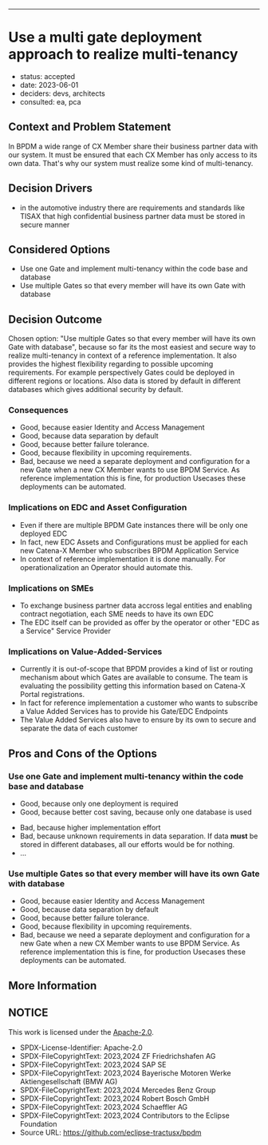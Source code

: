 <!-- Template based on: https://adr.github.io/madr/ -->

<!-- # These are optional elements. Feel free to remove any of them.
# status: {proposed | rejected | accepted | deprecated | … | superseded by [ADR-0005](0005-example.md)}
# date: {YYYY-MM-DD when the decision was last updated}
# deciders: {list everyone involved in the decision}
# consulted: {list everyone whose opinions are sought (typically subject-matter experts); and with whom there is a two-way communication}
# informed: {list everyone who is kept up-to-date on progress; and with whom there is a one-way communication} -->
---
<!-- we need to disable MD025, because we use the different heading "ADR Template" in the homepage (see above) than it is foreseen in the template -->
<!-- markdownlint-disable-next-line MD025 -->
# Use a multi gate deployment approach to realize multi-tenancy

* status: accepted
* date: 2023-06-01
* deciders: devs, architects
* consulted: ea, pca 

## Context and Problem Statement

In BPDM a wide range of CX Member share their business partner data with our system. It must be ensured that each CX Member has only access to its own data. That's why our system must realize some kind of multi-tenancy.

<!-- This is an optional element. Feel free to remove. -->
## Decision Drivers

* in the automotive industry there are requirements and standards like TISAX that high confidential business partner data must be stored in secure manner

## Considered Options

* Use one Gate and implement multi-tenancy within the code base and database
* Use multiple Gates so that every member will have its own Gate with database

## Decision Outcome

Chosen option: "Use multiple Gates so that every member will have its own Gate with database", because so far its the most easiest and secure way to realize multi-tenancy in context of a reference implementation. It also provides the highest flexibility regarding to possible upcoming requirements. For example perspectively Gates could be deployed in different regions or locations. Also data is stored by default in different databases which gives additional security by default.

<!-- This is an optional element. Feel free to remove. -->
### Consequences

* Good, because easier Identity and Access Management
* Good, because data separation by default
* Good, because better failure tolerance.
* Good, because flexibility in upcoming requirements.
* Bad, because we need a separate deployment and configuration for a new Gate when a new CX Member wants to use BPDM Service. As reference implementation this is fine, for production Usecases these deployments can be automated.

### Implications on EDC and Asset Configuration
* Even if there are multiple BPDM Gate instances there will be only one deployed EDC
* In fact, new EDC Assets and Configurations must be applied for each new Catena-X Member who subscribes BPDM Application Service
* In context of reference implementation it is done manually. For operationalization an Operator should automate this.

### Implications on SMEs
* To exchange business partner data accross legal entities and enabling contract negotiation, each SME needs to have its own EDC
* The EDC itself can be provided as offer by the operator or other "EDC as a Service" Service Provider
  
### Implications on Value-Added-Services
* Currently it is out-of-scope that BPDM provides a kind of list or routing mechanism about which Gates are available to consume. The team is evaluating the possibility getting this information based on Catena-X Portal registrations.
* In fact for reference implementation a customer who wants to subscribe a Value Added Services has to provide his Gate/EDC Endpoints
* The Value Added Services also have to ensure by its own to secure and separate the data of each customer 

<!-- This is an optional element. Feel free to remove. -->
## Pros and Cons of the Options

### Use one Gate and implement multi-tenancy within the code base and database

* Good, because only one deployment is required
* Good, because better cost saving, because only one database is used
<!-- use "neutral" if the given argument weights neither for good nor bad -->
* Bad, because higher implementation effort
* Bad, because unknown requirements in data separation. If data **must** be stored in different databases, all our efforts would be for nothing.
* … <!-- numbers of pros and cons can vary -->

### Use multiple Gates so that every member will have its own Gate with database

* Good, because easier Identity and Access Management
* Good, because data separation by default
* Good, because better failure tolerance.
* Good, because flexibility in upcoming requirements.
* Bad, because we need a separate deployment and configuration for a new Gate when a new CX Member wants to use BPDM Service. As reference implementation this is fine, for production Usecases these deployments can be automated.

<!-- This is an optional element. Feel free to remove. -->
## More Information

## NOTICE

This work is licensed under the [Apache-2.0](https://www.apache.org/licenses/LICENSE-2.0).

- SPDX-License-Identifier: Apache-2.0
- SPDX-FileCopyrightText: 2023,2024 ZF Friedrichshafen AG
- SPDX-FileCopyrightText: 2023,2024 SAP SE
- SPDX-FileCopyrightText: 2023,2024 Bayerische Motoren Werke Aktiengesellschaft (BMW AG)
- SPDX-FileCopyrightText: 2023,2024 Mercedes Benz Group
- SPDX-FileCopyrightText: 2023,2024 Robert Bosch GmbH
- SPDX-FileCopyrightText: 2023,2024 Schaeffler AG
- SPDX-FileCopyrightText: 2023,2024 Contributors to the Eclipse Foundation
- Source URL: https://github.com/eclipse-tractusx/bpdm

